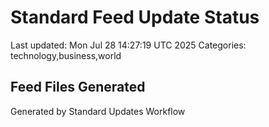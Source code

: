 # Standard Feed Update Status
Last updated: Mon Jul 28 14:27:19 UTC 2025
Categories: technology,business,world

## Feed Files Generated

Generated by Standard Updates Workflow
